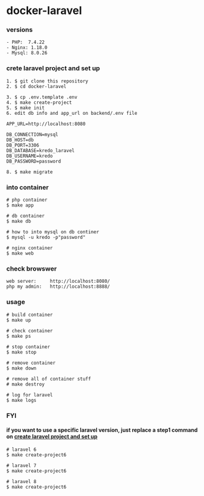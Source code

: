 # docker-laravel

### versions
```
- PHP:  7.4.22 
- Nginx: 1.18.0
- Mysql: 8.0.26
```

### crete laravel project and set up
```
1. $ git clone this repository
2. $ cd docker-laravel

3. $ cp .env.template .env
4. $ make create-project
5. $ make init
6. edit db info and app_url on backend/.env file

APP_URL=http://localhost:8080

DB_CONNECTION=mysql
DB_HOST=db
DB_PORT=3306
DB_DATABASE=kredo_laravel
DB_USERNAME=kredo
DB_PASSWORD=password

8. $ make migrate
```

### into container
```
# php container
$ make app

# db container
$ make db

# how to into mysql on db continer 
$ mysql -u kredo -p"password"

# nginx container
$ make web
```

### check browswer
```
web server:     http://localhost:8080/
php my admin:   http://localhost:8888/
```

### usage
```
# build container
$ make up

# check container
$ make ps

# stop container
$ make stop

# remove container
$ make down

# remove all of container stuff
# make destroy

# log for laravel
$ make logs
```


### FYI
#### if you want to use a specific laravel version, just replace a step1 command on [create laravel project and set up](https://github.com/hellomyzn/docker-laravel#crete-laravel-project-and-set-up)
```
# laravel 6
$ make create-project6

# laravel 7
$ make create-project6

# laravel 8
$ make create-project6
```